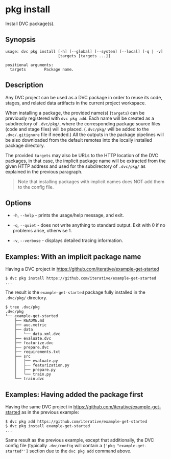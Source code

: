 # pkg install

Install DVC package(s).

## Synopsis

```usage
usage: dvc pkg install [-h] [--global] [--system] [--local] [-q | -v]
                       [targets [targets ...]]

positional arguments:
  targets        Package name.
```

## Description

Any DVC project can be used as a DVC package in order to reuse its code, stages,
and related data artifacts in the current project workspace.

When installing a package, the provided name(s) (`targets`) can be previously
registered with `dvc pkg add`. Each name will be created as a subdirectory of
`.dvc/pkg/`, where the corresponding package source files (code and stage files)
will be placed. (`.dvc/pkg/` will be added to the `.dvc/.gitignore` file if
needed.) All the outputs in the package pipelines will be also downloaded from
the default remotes into the locally installed package directory.

The provided `targets` may also be URLs to the HTTP location of the DVC
packages, in that case, the implicit package name will be extracted from the
given HTTP address and used for the subdirectory of `.dvc/pkg/` as explained in
the previous paragraph.

> Note that installing packages with implicit names does NOT add them to the
> config file.

## Options

- `-h`, `--help` - prints the usage/help message, and exit.

- `-q`, `--quiet` - does not write anything to standard output. Exit with 0 if
  no problems arise, otherwise 1.

- `-v`, `--verbose` - displays detailed tracing information.

## Examples: With an implicit package name

Having a DVC project in https://github.com/iterative/example-get-started

```dvc
$ dvc pkg install https://github.com/iterative/example-get-started
...
```

The result is the `example-get-started` package fully installed in the
`.dvc/pkg/` directory.

```dvc
$ tree .dvc/pkg
.dvc/pkg
└── example-get-started
    ├── README.md
    ├── auc.metric
    ├── data
    │   └── data.xml.dvc
    ├── evaluate.dvc
    ├── featurize.dvc
    ├── prepare.dvc
    ├── requirements.txt
    ├── src
    │   ├── evaluate.py
    │   ├── featurization.py
    │   ├── prepare.py
    │   └── train.py
    └── train.dvc
```

## Examples: Having added the package first

Having the same DVC project in https://github.com/iterative/example-get-started
as in the previous example:

```dvc
$ dvc pkg add https://github.com/iterative/example-get-started
$ dvc pkg install example-get-started
...
```

Same result as the previous example, except that additionally, the DVC config
file (typically `.dvc/config` will contain a `['pkg "example-get-started"']`
section due to the `dvc pkg add` command above.
